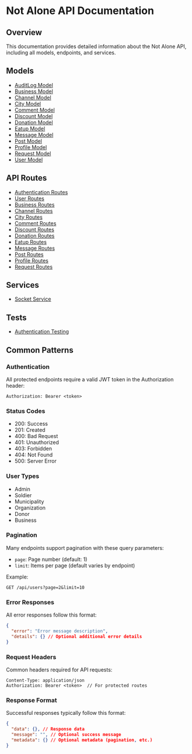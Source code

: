 # Not Alone API Documentation

## Overview

This documentation provides detailed information about the Not Alone API, including all models, endpoints, and services.

## Models

- [AuditLog Model](./models/auditLogModel.md)
- [Business Model](./models/businessModel.md)
- [Channel Model](./models/channelModel.md)
- [City Model](./models/cityModel.md)
- [Comment Model](./models/commentModel.md)
- [Discount Model](./models/discountModel.md)
- [Donation Model](./models/donationModel.md)
- [Eatup Model](./models/eatupModel.md)
- [Message Model](./models/messageModel.md)
- [Post Model](./models/postModel.md)
- [Profile Model](./models/profileModel.md)
- [Request Model](./models/requestModel.md)
- [User Model](./models/userModel.md)

## API Routes

- [Authentication Routes](./routes/authRoutes.md)
- [User Routes](./routes/userRoutes.md)
- [Business Routes](./routes/businessRoutes.md)
- [Channel Routes](./routes/channelRoutes.md)
- [City Routes](./routes/cityRoutes.md)
- [Comment Routes](./routes/commentRoutes.md)
- [Discount Routes](./routes/discountRoutes.md)
- [Donation Routes](./routes/donationRoutes.md)
- [Eatup Routes](./routes/eatupRoutes.md)
- [Message Routes](./routes/messageRoutes.md)
- [Post Routes](./routes/postRoutes.md)
- [Profile Routes](./routes/profileRoutes.md)
- [Request Routes](./routes/requestRoutes.md)

## Services

- [Socket Service](./services/socketService.md)

## Tests

- [Authentication Testing](./tests/authTestDoc.md)

## Common Patterns

### Authentication

All protected endpoints require a valid JWT token in the Authorization header:

```
Authorization: Bearer <token>
```

### Status Codes

- 200: Success
- 201: Created
- 400: Bad Request
- 401: Unauthorized
- 403: Forbidden
- 404: Not Found
- 500: Server Error

### User Types

- Admin
- Soldier
- Municipality
- Organization
- Donor
- Business

### Pagination

Many endpoints support pagination with these query parameters:

- `page`: Page number (default: 1)
- `limit`: Items per page (default varies by endpoint)

Example:

```
GET /api/users?page=2&limit=10
```

### Error Responses

All error responses follow this format:

```json
{
  "error": "Error message description",
  "details": {} // Optional additional error details
}
```

### Request Headers

Common headers required for API requests:

```
Content-Type: application/json
Authorization: Bearer <token>  // For protected routes
```

### Response Format

Successful responses typically follow this format:

```json
{
  "data": {}, // Response data
  "message": "", // Optional success message
  "metadata": {} // Optional metadata (pagination, etc.)
}
```

